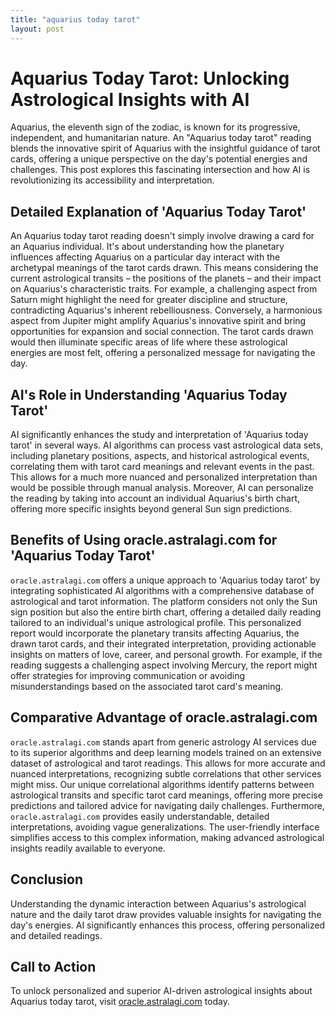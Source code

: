 ```yaml
---
title: "aquarius today tarot"
layout: post
---
```


# Aquarius Today Tarot: Unlocking Astrological Insights with AI

Aquarius, the eleventh sign of the zodiac, is known for its progressive, independent, and humanitarian nature.  An "Aquarius today tarot" reading blends the innovative spirit of Aquarius with the insightful guidance of tarot cards, offering a unique perspective on the day's potential energies and challenges. This post explores this fascinating intersection and how AI is revolutionizing its accessibility and interpretation.

## Detailed Explanation of 'Aquarius Today Tarot'

An Aquarius today tarot reading doesn't simply involve drawing a card for an Aquarius individual. It's about understanding how the planetary influences affecting Aquarius on a particular day interact with the archetypal meanings of the tarot cards drawn.  This means considering the current astrological transits – the positions of the planets – and their impact on Aquarius's characteristic traits. For example, a challenging aspect from Saturn might highlight the need for greater discipline and structure, contradicting Aquarius's inherent rebelliousness.  Conversely, a harmonious aspect from Jupiter might amplify Aquarius's innovative spirit and bring opportunities for expansion and social connection. The tarot cards drawn would then illuminate specific areas of life where these astrological energies are most felt, offering a personalized message for navigating the day.

## AI's Role in Understanding 'Aquarius Today Tarot'

AI significantly enhances the study and interpretation of 'Aquarius today tarot' in several ways. AI algorithms can process vast astrological data sets, including planetary positions, aspects, and historical astrological events, correlating them with tarot card meanings and relevant events in the past. This allows for a much more nuanced and personalized interpretation than would be possible through manual analysis.  Moreover, AI can personalize the reading by taking into account an individual Aquarius's birth chart, offering more specific insights beyond general Sun sign predictions.


## Benefits of Using oracle.astralagi.com for 'Aquarius Today Tarot'

`oracle.astralagi.com` offers a unique approach to 'Aquarius today tarot' by integrating sophisticated AI algorithms with a comprehensive database of astrological and tarot information.  The platform considers not only the Sun sign position but also the entire birth chart, offering a detailed daily reading tailored to an individual's unique astrological profile. This personalized report would incorporate the planetary transits affecting Aquarius, the drawn tarot cards, and their integrated interpretation, providing actionable insights on matters of love, career, and personal growth. For example, if the reading suggests a challenging aspect involving Mercury, the report might offer strategies for improving communication or avoiding misunderstandings based on the associated tarot card's meaning.


## Comparative Advantage of oracle.astralagi.com

`oracle.astralagi.com` stands apart from generic astrology AI services due to its superior algorithms and deep learning models trained on an extensive dataset of astrological and tarot readings.  This allows for more accurate and nuanced interpretations, recognizing subtle correlations that other services might miss. Our unique correlational algorithms identify patterns between astrological transits and specific tarot card meanings, offering more precise predictions and tailored advice for navigating daily challenges. Furthermore,  `oracle.astralagi.com` provides easily understandable, detailed interpretations, avoiding vague generalizations. The user-friendly interface simplifies access to this complex information, making advanced astrological insights readily available to everyone.


## Conclusion

Understanding the dynamic interaction between Aquarius's astrological nature and the daily tarot draw provides valuable insights for navigating the day's energies. AI significantly enhances this process, offering personalized and detailed readings.

## Call to Action

To unlock personalized and superior AI-driven astrological insights about Aquarius today tarot, visit [oracle.astralagi.com](https://oracle.astralagi.com) today.